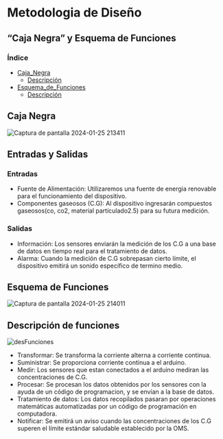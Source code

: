 # Metodologia de Diseño
## “Caja Negra” y Esquema de Funciones

### Índice
* [Caja_Negra](#Caja_Negra)
   * [Descripción](#Entradas_y_salidas)
* [Esquema_de_Funciones](#Esquema_de_Funciones)
   * [Descripción](#Descripción)
## Caja Negra

![Captura de pantalla 2024-01-25 213411](https://github.com/Dooncito/fundamentos-de-dise-o/assets/156021864/b24f08a9-6bf3-4590-9090-a0d88de5e335)

## Entradas y Salidas
### Entradas

* Fuente de Alimentación: Utilizaremos una fuente de energia renovable para el funcionamiento del dispositivo.
* Componentes gaseosos (C.G): Al dispositivo ingresarán compuestos gaseosos(co, co2, material partículado2.5) para su futura medición.

### Salidas
* Información: Los sensores enviarán la medición de los C.G a una base de datos en tiempo real para el tratamiento de datos.
* Alarma: Cuando la medición de C.G sobrepasan cierto límite, el dispositivo emitirá un sonido específico de termino medio.

## Esquema de Funciones

![Captura de pantalla 2024-01-25 214011](https://github.com/Dooncito/fundamentos-de-dise-o/assets/156021864/b6135f5c-b693-4c02-a775-9a94344c6e79)

## Descripción de funciones
![desFunciones](https://github.com/Dooncito/fundamentos-de-dise-o/assets/150297045/21002956-80c0-44c4-bfca-b49bed3baea3)
* Transformar: Se transforma la corriente alterna a corriente continua.
* Suministrar: Se proporciona corriente continua a el arduino.
* Medir: Los sensores que estan conectados a el arduino mediran las concentraciones de C.G.
* Procesar: Se procesan los datos obtenidos por los sensores con la ayuda de  un código de programacion, y se envían a la base de datos.
* Tratamiento 
de datos: Los datos recopilados pasaran por operaciones matemáticas automatizadas por un código de programación en computadora.
* Notificar: Se emitirá un aviso cuando las concentraciones de los C.G superen el límite estándar saludable establecido por la OMS.
